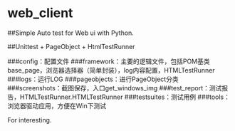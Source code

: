 # web_client

##Simple Auto test for Web ui with Python.

##Unittest + PageObject + HtmlTestRunner

###config：配置文件
###framework：主要的逻辑文件，包括POM基类base_page，浏览器选择器（简单封装），log内容配置，HTMLTestRunner
###logs：运行LOG
###pageobjects：进行PageObject分类
###screenshots：截图保存，入口get_windows_img
###test_report：测试报告，HTMLTestRunner.HTMLTestRunner
###testsuites：测试用例
###tools：浏览器驱动应用，方便在Win下测试


For interesting.
